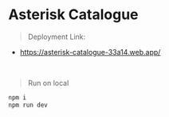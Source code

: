 # Asterisk Catalogue

> Deployment Link:
- https://asterisk-catalogue-33a14.web.app/

&nbsp;

> Run on local
```bash
npm i 
npm run dev
```
